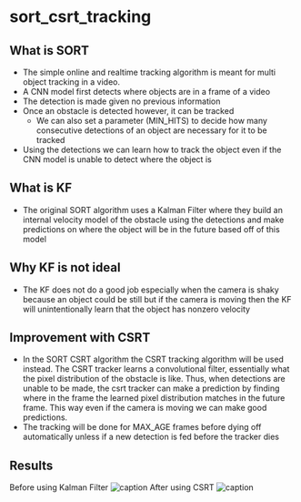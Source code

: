 # sort_csrt_tracking

## What is SORT
* The simple online and realtime tracking algorithm is meant for multi object tracking in a video.
* A CNN model first detects where objects are in a frame of a video
* The detection is made given no previous information
* Once an obstacle is detected however, it can be tracked
  * We can also set a parameter (MIN_HITS)  to decide how many consecutive detections of an object are necessary for it to be tracked
* Using the detections we can learn how to track the object even if the CNN model is unable to detect where the object is

## What is KF
* The original SORT algorithm uses a Kalman Filter where they build an internal velocity model of the obstacle using the detections and make predictions on where the object will be in the future based off of this model

## Why KF is not ideal
* The KF does not do a good job especially when the camera is shaky because an object could be still but if the camera is moving then the KF will unintentionally learn that the object has nonzero velocity

## Improvement with CSRT
* In the SORT CSRT algorithm the CSRT tracking algorithm will be used instead. The CSRT tracker learns a convolutional filter, essentially what the pixel distribution of the obstacle is like. Thus, when detections are unable to be made, the csrt tracker can make a prediction by finding where in the frame the learned pixel distribution matches in the future frame. This way even if the camera is moving we can make good predictions.
* The tracking will be done for MAX_AGE frames before dying off automatically unless if a new detection is fed before the tracker dies

## Results
Before using Kalman Filter
![caption](results/kf_sort.gif)
After using CSRT
![caption](results/csrt_sort.gif)
